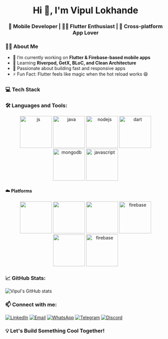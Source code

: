 <h1 align="center">Hi 👋, I'm Vipul Lokhande</h1>
<h3 align="center">🚀 Mobile Developer | 🧑‍💻 Flutter Enthusiast | 📱 Cross-platform App Lover</h3>

### 🧑‍💻 About Me

- 🔭 I’m currently working on **Flutter & Firebase-based mobile apps**
- 🌱 Learning **Riverpod, GetX, BLoC, and Clean Architecture**
- 🚀 Passionate about building fast and responsive apps
- ⚡ Fun Fact: Flutter feels like magic when the hot reload works 😄

### 💻 Tech Stack

### 🛠️ Languages and Tools:

<p align="center">
  <img src="https://cdn.jsdelivr.net/gh/devicons/devicon@latest/icons/flutter/flutter-original.svg" alt="js" width="100" height="100"/>
  <img src="https://cdn.jsdelivr.net/gh/devicons/devicon@latest/icons/java/java-original.svg" alt="java" width="100" height="100"/>
  <img src="https://cdn.jsdelivr.net/gh/devicons/devicon@latest/icons/nodejs/nodejs-original-wordmark.svg" alt="nodejs" width="100" height="100"/>
  <img src="https://cdn.jsdelivr.net/gh/devicons/devicon@latest/icons/dart/dart-original.svg" alt="dart" width="100" height="100"/>
  <img src="https://cdn.jsdelivr.net/gh/devicons/devicon@latest/icons/mongodb/mongodb-original-wordmark.svg" alt="mongodb" width="100" height="100"/>
  <img src="https://cdn.jsdelivr.net/gh/devicons/devicon@latest/icons/javascript/javascript-original.svg" alt="javascript" width="100" height="100"/>
</p>

#### ☁️ Platforms

<p align="center">
  <img src="https://cdn.jsdelivr.net/gh/devicons/devicon/icons/vscode/vscode-original.svg" width="100"/>
  <img src="https://cdn.jsdelivr.net/gh/devicons/devicon@latest/icons/androidstudio/androidstudio-original.svg" width="100"/>
  <img src="https://cdn.jsdelivr.net/gh/devicons/devicon@latest/icons/eclipse/eclipse-original.svg" width="100"/>
  <img src="https://cdn.jsdelivr.net/gh/devicons/devicon@latest/icons/firebase/firebase-original.svg" alt="firebase" width="100"/>
  <img src="https://cdn.jsdelivr.net/gh/devicons/devicon/icons/git/git-original.svg" width="100"/>
  <img src="https://cdn.jsdelivr.net/gh/devicons/devicon@latest/icons/github/github-original-wordmark.svg" alt="firebase" width="100"/>
</p>

### 📈 GitHub Stats:

![Vipul's GitHub stats](https://github-readme-stats.vercel.app/api?username=vipullokhande&show_icons=true&theme=radical)

### 📫 Connect with me:

[![LinkedIn](https://img.shields.io/badge/LinkedIn-blue?style=flat&logo=linkedin)](https://www.linkedin.com/in/vipul-lokhande-16b379229)
[![Email](https://img.shields.io/badge/Gmail-red?style=flat&logo=gmail&logoColor=white)](mailto:vipullokhande1@gmail.com)
[![WhatsApp](https://img.shields.io/badge/WhatsApp-25D366?style=flat&logo=whatsapp&logoColor=white)](https://wa.me/7744959632)
[![Telegram](https://img.shields.io/badge/Telegram-2CA5E0?style=flat&logo=telegram&logoColor=white)](https://t.me/vipullokhande)
[![Discord](https://img.shields.io/badge/Discord-5865F2?style=flat&logo=discord&logoColor=white)](https://discordapp.com/users/mrvipul21)

### 💡 Let's Build Something Cool Together!
